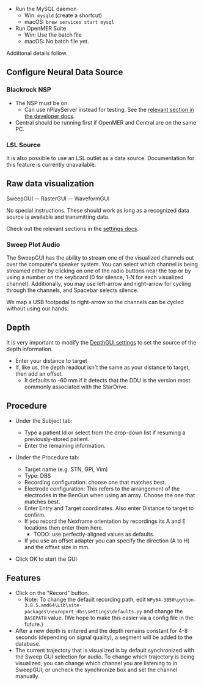 * Run the MySQL daemon
  * Win: `mysqld` (create a shortcut) 
  * macOS: `brew services start mysql`
* Run OpenMER Suite
  * Win: Use the batch file
  * macOS: No batch file yet.

Additional details follow.

## Configure Neural Data Source

### Blackrock NSP

* The NSP must be on.
  * Can use nPlayServer instead for testing. See the [relevant section in the developer docs](for-developers.md#nplayserver).
* Central should be running first if OpenMER and Central are on the same PC.

### LSL Source

It is also possible to use an LSL outlet as a data source.
Documentation for this feature is currently unavailable.

## Raw data visualization

SweepGUI -- RasterGUI -- WaveformGUI

No special instructions. These should work as long as a recognized data source is available and transmitting data.

Check out the relevant sections in the [settings docs](settings.md).

### Sweep Plot Audio

The SweepGUI has the ability to stream one of the visualized channels out over the computer's speaker system. You can select which channel is being streamed either by clicking on one of the radio buttons near the top or by using a number on the keyboard (0 for silence, 1-N for each visualized channel). Additionally, you may use left-arrow and right-arrow for cycling through the channels, and Spacebar selects silence.

We map a USB footpedal to right-arrow so the channels can be cycled without using our hands.

## Depth

It is very important to modify the [DepthGUI settings](settings.md#depthguiini) to set the source of the depth information. 

* Enter your distance to target
* If, like us, the depth readout isn't the same as your distance to target, then add an offset.
  * It defaults to -60 mm if it detects that the DDU is the version most commonly associated with the StarDrive.

## Procedure

* Under the Subject tab:
    * Type a patient Id or select from the drop-down list if resuming a previously-stored patient.
    * Enter the remaining information.
* Under the Procedure tab:
    * Target name (e.g. STN, GPi, Vim)
    * Type: DBS
    * Recording configuration: choose one that matches best.
    * Electrode configuration: This refers to the arrangement of the electrodes in the BenGun when using an array. Choose the one that matches best.
    * Enter Entry and Target coordinates. Also enter Distance to target to confirm.
    * If you record the Nexframe orientation by recordings its A and E locations then enter them here.
      * TODO: use perfectly-aligned values as defaults.
    * If you use an offset adapter you can specify the direction (A to H) and the offset size in mm.
        
* Click OK to start the GUI

## Features

* Click on the "Record" button.
    * Note: To change the default recording path, edit `WPy64-3850\python-3.8.5.amd64\Lib\site-packages\neuroport_dbs\settings\defaults.py` and change the `BASEPATH` value. (We hope to make this easier via a config file in the future.)
* After a new depth is entered and the depth remains constant for 4-8 seconds (depending on signal quality), a segment will be added to the database.
* The current trajectory that is visualized is by default synchronized with the Sweep GUI selection for audio. To change which trajectory is being visualized, you can change which channel you are listening to in SweepGUI, or uncheck the synchronize box and set the channel manually.
